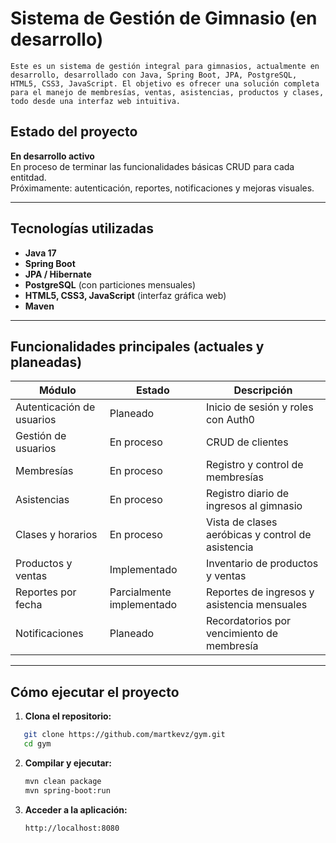 # Sistema de Gestión de Gimnasio (en desarrollo)
``` text
Este es un sistema de gestión integral para gimnasios, actualmente en desarrollo, desarrollado con Java, Spring Boot, JPA, PostgreSQL, HTML5, CSS3, JavaScript. El objetivo es ofrecer una solución completa para el manejo de membresías, ventas, asistencias, productos y clases, todo desde una interfaz web intuitiva.
```

## Estado del proyecto

**En desarrollo activo**  
En proceso de terminar las funcionalidades básicas CRUD para cada entitdad.  
Próximamente: autenticación, reportes, notificaciones y mejoras visuales.

---

## Tecnologías utilizadas

- **Java 17**
- **Spring Boot**
- **JPA / Hibernate**
- **PostgreSQL** (con particiones mensuales)
- **HTML5, CSS3, JavaScript** (interfaz gráfica web)
- **Maven**

---

## Funcionalidades principales (actuales y planeadas)

| Módulo | Estado | Descripción |
|--------|--------|-------------|
| Autenticación de usuarios | Planeado | Inicio de sesión y roles con Auth0 |
| Gestión de usuarios | En proceso | CRUD de clientes |
| Membresías | En proceso | Registro y control de membresías |
| Asistencias | En proceso | Registro diario de ingresos al gimnasio |
| Clases y horarios | En proceso | Vista de clases aeróbicas y control de asistencia |
| Productos y ventas | Implementado | Inventario de productos y ventas |
| Reportes por fecha | Parcialmente implementado | Reportes de ingresos y asistencia mensuales |
| Notificaciones | Planeado | Recordatorios por vencimiento de membresía |

---

## Cómo ejecutar el proyecto

1. **Clona el repositorio:**
```bash
   git clone https://github.com/martkevz/gym.git
   cd gym
```

2. **Compilar y ejecutar:**
    
    ```bash
    mvn clean package
    mvn spring-boot:run
    ```
    
3. **Acceder a la aplicación:**
    
    
    ```bash
    http://localhost:8080
    ```